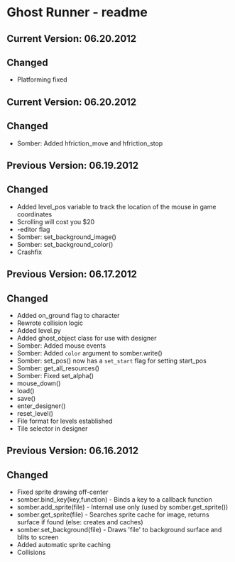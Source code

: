 Ghost Runner - readme
=====================

Current Version: 06.20.2012
---------------------------
Changed
-------
* Platforming fixed

Current Version: 06.20.2012
---------------------------
Changed
-------
* Somber: Added hfriction_move and hfriction_stop

Previous Version: 06.19.2012
---------------------------
Changed
-------
* Added level_pos variable to track the location of the mouse in game coordinates
* Scrolling will cost you $20
* -editor flag
* Somber: set_background_image()
* Somber: set_background_color()
* Crashfix

Previous Version: 06.17.2012
---------------------------
Changed
-------
* Added on_ground flag to character
* Rewrote collision logic
* Added level.py
* Added ghost_object class for use with designer
* Somber: Added mouse events
* Somber: Added `color` argument to somber.write()
* Somber: set_pos() now has a `set_start` flag for setting start_pos
* Somber: get_all_resources()
* Somber: Fixed set_alpha()
* mouse_down()
* load()
* save()
* enter_designer()
* reset_level()
* File format for levels established
* Tile selector in designer

Previous Version: 06.16.2012
---------------------------
Changed
-------
* Fixed sprite drawing off-center
* somber.bind_key(key,function) - Binds a key to a callback function
* somber.add_sprite(file) - Internal use only (used by somber.get_sprite())
* somber.get_sprite(file) - Searches sprite cache for image, returns surface if found (else: creates and caches)
* somber.set_background(file) - Draws 'file' to background surface and blits to screen
* Added automatic sprite caching
* Collisions
